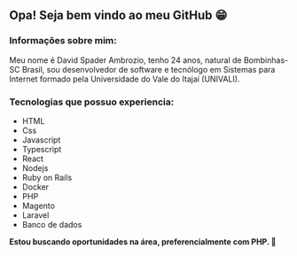 ## Opa! Seja bem vindo ao meu GitHub 😁

### Informações sobre mim:

Meu nome é David Spader Ambrozio, tenho 24 anos, natural de Bombinhas-SC Brasil, sou desenvolvedor de software e tecnólogo em Sistemas para Internet formado pela Universidade do Vale do Itajaí (UNIVALI).

### Tecnologias que possuo experiencia:

* HTML
* Css
* Javascript
* Typescript
* React
* Nodejs 
* Ruby on Rails 
* Docker 
* PHP
* Magento 
* Laravel
* Banco de dados


**Estou buscando oportunidades na área, preferencialmente com PHP.  👊**
